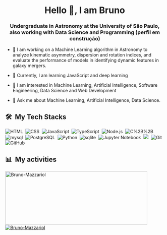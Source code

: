 <h1 align="center">Hello 👋, I am Bruno</h1>
<h3 align="center">Undergraduate in Astronomy at the University of São Paulo, also working with Data Science and Programming (perfil em construção) </h3>


- 🔭 I am working on a Machine Learning algorithm in Astronomy to analyze kinematic asymmetry, dispersion and rotation indices, and evaluate the performance of models in identifying dynamic features in galaxy mergers.

- 🌱 Currently, I am learning JavaScript and deep learning

- 👀 I am interested in Machine Learning, Artificial Intelligence, Software Engineering, Data Science and Web Development 

- 💬 Ask me about Machine Learning, Artificial Intelligence, Data Science.



  
<h2 id="️-my-tech-stacks">🛠️ &nbsp;My Tech Stacks</h2>
<p><img src="https://img.shields.io/badge/-HTML-0D1117?style=flat&amp;logo=HTML5" alt="HTML">&nbsp;
<img src="https://img.shields.io/badge/-CSS-0D1117?style=flat&amp;logo=CSS3&amp;logoColor=1572B6" alt="CSS">&nbsp;
<img src="https://img.shields.io/badge/-JavaScript-0D1117?style=flat&amp;logo=javascript" alt="JavaScript">&nbsp;
<img src="https://img.shields.io/badge/-TypeScript-0D1117?style=flat&amp;logo=typescript" alt="TypeScript">&nbsp;
<img src="https://img.shields.io/badge/-Node.js-0D1117?style=flat&amp;logo=node.js" alt="Node.js">&nbsp;
<img src="https://img.shields.io/badge/-C++-0D1117?style=flat&amp;logo=C%2B%2B" alt="C%2B%2B">&nbsp;
<img src="https://img.shields.io/badge/-MySql-0D1117?style=flat&amp;logo=mysql" alt="mysql">&nbsp;
<img src="https://img.shields.io/badge/-PostgreSQL-0D1117?style=flat&amp;logo=postgresql" alt="PostgreSQL">&nbsp;
<img src="https://img.shields.io/badge/-Python-0D1117?style=flat&amp;logo=python" alt="Python">&nbsp;
<img src="https://img.shields.io/badge/-SQLite-0D1117?style=flat&amp;logo=sqlite" alt="sqlite">&nbsp;
<img src="https://img.shields.io/badge/-Jupyter%20Notebook-0D1117?style=flat&amp;logo=jupyter" alt="Jupyter Notebook">&nbsp;
<img src="https://img.shields.io/badge/-R-0D1117?style=flat&amp;logo=R&amp;logoColor=276DC3">&nbsp;
<img src="https://img.shields.io/badge/-Git-0D1117?style=flat&amp;logo=git" alt="Git">&nbsp;
<img src="https://img.shields.io/badge/-GitHub-0D1117?style=flat&amp;logo=github" alt="GitHub"></p>
</div>
<div>
<h2 id="-my-activities">📊 &nbsp;My activities</h2>
  <a href="https://github.com/bruno-mazzariol">
    <img width="450" height="170" align="center" alt="Bruno-Mazzariol" src="https://github-readme-stats.vercel.app/api?username=Bruno-Mazzariol&amp;theme=midnight-purple&amp;show_icons=true&amp;bg_color=0D1117&amp;hide_border=true&amp;count_private=true">
  </a>
  <a href="https://github.com/bruno-mazzariol">
    <img align="center" alt="Bruno-Mazzariol" src="https://github-readme-stats.vercel.app/api/top-langs/?username=Bruno-Mazzariol&amp;theme=midnight-purple&amp;layout=compact&amp;bg_color=0D1117&amp;hide_border=true&amp;count_private=true">
  </a>
</div>
<div>
